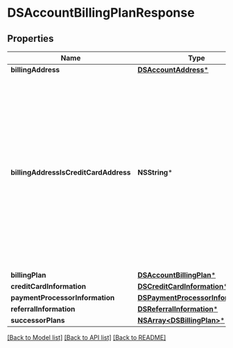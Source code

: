 # DSAccountBillingPlanResponse

## Properties
Name | Type | Description | Notes
------------ | ------------- | ------------- | -------------
**billingAddress** | [**DSAccountAddress***](DSAccountAddress.md) |  | [optional] 
**billingAddressIsCreditCardAddress** | **NSString*** | When set to **true**, the credit card address information is the same as that returned as the billing address. If false, then the billing address is considered a billing contact address, and the credit card address can be different. | [optional] 
**billingPlan** | [**DSAccountBillingPlan***](DSAccountBillingPlan.md) |  | [optional] 
**creditCardInformation** | [**DSCreditCardInformation***](DSCreditCardInformation.md) |  | [optional] 
**paymentProcessorInformation** | [**DSPaymentProcessorInformation***](DSPaymentProcessorInformation.md) |  | [optional] 
**referralInformation** | [**DSReferralInformation***](DSReferralInformation.md) |  | [optional] 
**successorPlans** | [**NSArray&lt;DSBillingPlan&gt;***](DSBillingPlan.md) |  | [optional] 

[[Back to Model list]](../README.md#documentation-for-models) [[Back to API list]](../README.md#documentation-for-api-endpoints) [[Back to README]](../README.md)



